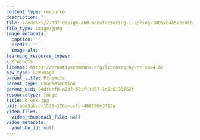 ```yaml
---
content_type: resource
description: ''
file: /courses/2-007-design-and-manufacturing-i-spring-2009/bae5abcd1536176accfc498290e3712a_block.jpg
file_type: image/jpeg
image_metadata:
  caption: ''
  credit: ''
  image-alt: ''
learning_resource_types:
- Projects
license: https://creativecommons.org/licenses/by-nc-sa/4.0/
ocw_type: OCWImage
parent_title: Projects
parent_type: CourseSection
parent_uid: 84dfecf8-a23f-522f-3d67-1d5c5133752f
resourcetype: Image
title: block.jpg
uid: bae5abcd-1536-176a-ccfc-498290e3712a
video_files:
  video_thumbnail_file: null
video_metadata:
  youtube_id: null
---
```

